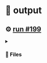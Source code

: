 # 📝  output 

## ⚙️ [run #199](https://github.com/jwenerd/ytm-dl/actions/runs/7627655199)

<details>

<summary>

### 📁 Files

</summary>

|                                                                       |lines|size|bytes |
|-----------------------------------------------------------------------|-----|----|------|
|[`output/library_subscriptions.csv` ](output/library_subscriptions.csv)|67   |4.0K|2635  |
|[`output/library_songs.csv` ](output/library_songs.csv)                |2757 |232K|236934|
|[`output/library_artists.csv` ](output/library_artists.csv)            |2006 |92K |90918 |
|[`output/library_albums.csv` ](output/library_albums.csv)              |935  |64K |65354 |
|[`output/history.csv` ](output/history.csv)                            |1093 |108K|108024|
|[`output/liked_songs.csv` ](output/liked_songs.csv)                    |1422 |124K|123348|

</details>